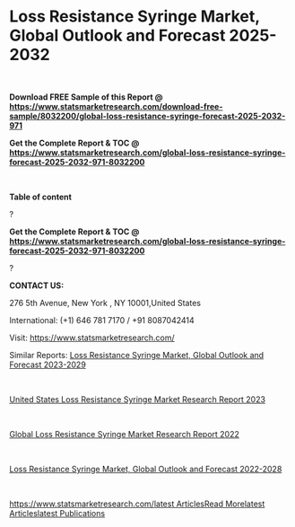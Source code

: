 <h1>Loss Resistance Syringe Market, Global Outlook and Forecast 2025-2032</h1><br/><p><strong>Download FREE Sample of this Report @ <a href="https://www.statsmarketresearch.com/download-free-sample/8032200/global-loss-resistance-syringe-forecast-2025-2032-971">https://www.statsmarketresearch.com/download-free-sample/8032200/global-loss-resistance-syringe-forecast-2025-2032-971</a></strong></p>
 
 
 
 <div><b>Get the Complete Report & TOC @ <a href="https://www.statsmarketresearch.com/global-loss-resistance-syringe-forecast-2025-2032-971-8032200">https://www.statsmarketresearch.com/global-loss-resistance-syringe-forecast-2025-2032-971-8032200</a></b></div>
 
 
 
 <p><br />
 
 <b>Table of content</b></p>
 
 
 
 <p>? </p>
 
 
 
 <div><b>Get the Complete Report & TOC @ <a href="https://www.statsmarketresearch.com/global-loss-resistance-syringe-forecast-2025-2032-971-8032200">https://www.statsmarketresearch.com/global-loss-resistance-syringe-forecast-2025-2032-971-8032200</a></b></div>
 
 
 
 <p>? </p>
 
 
 
 <p><b>CONTACT US:</b><br />
 
 276 5th Avenue, New York , NY 10001,United States<br />
 
 International: (+1) 646 781 7170 / +91 8087042414<br />
 
 Visit: <a href="https://www.statsmarketresearch.com/">https://www.statsmarketresearch.com/</a><br />
 
 Similar Reports: <a href="https://www.statsmarketresearch.com/global-loss-resistance-syringe-forecast-2025-2032-971-8032200">Loss Resistance Syringe Market, Global Outlook and Forecast 2023-2029</a><br />
 
 <br />
 
 <a href="https://www.statsmarketresearch.com/global-loss-resistance-syringe-forecast-2025-2032-971-8032200">United States Loss Resistance Syringe Market Research Report 2023</a><br />
 
 <br />
 
 <a href="https://www.statsmarketresearch.com/global-loss-resistance-syringe-forecast-2025-2032-971-8032200">Global Loss Resistance Syringe Market Research Report 2022</a><br />
 
 <br />
 
 <a href="https://www.statsmarketresearch.com/global-loss-resistance-syringe-forecast-2025-2032-971-8032200">Loss Resistance Syringe Market, Global Outlook and Forecast 2022-2028</a><br />
 
 <br />
 
 <a href="https://gyeongbokgung.com">https://www.statsmarketresearch.com/</a><a href="https://hallyeomaritime.com">latest Articles</a><a href="https://jingwansa.com">Read More</a><a href="https://nguoiviet.jp/">latest Articles</a><a href="https://www.intelmarketresearch.com/">latest Publications</a></p>